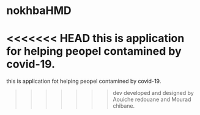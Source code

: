 # nokhbaHMD
<<<<<<< HEAD
this is application for helping peopel contamined by covid-19.
=======
this is application fot helping peopel contamined by covid-19. 
>>>>>>> dev
developed and designed by Aouiche redouane and Mourad chibane.